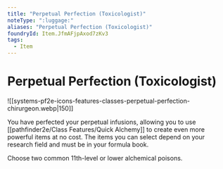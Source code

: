 ```yaml
---
title: "Perpetual Perfection (Toxicologist)"
noteType: ":luggage:"
aliases: "Perpetual Perfection (Toxicologist)"
foundryId: Item.JfmAFjpAxod7zKv3
tags:
  - Item
---
```


# Perpetual Perfection (Toxicologist)
![[systems-pf2e-icons-features-classes-perpetual-perfection-chirurgeon.webp|150]]

You have perfected your perpetual infusions, allowing you to use [[pathfinder2e/Class Features/Quick Alchemy]] to create even more powerful items at no cost. The items you can select depend on your research field and must be in your formula book.

Choose two common 11th-level or lower alchemical poisons.

